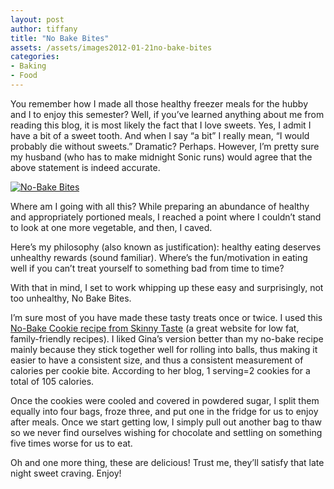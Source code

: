```yaml
---
layout: post
author: tiffany
title: "No Bake Bites"
assets: /assets/images2012-01-21no-bake-bites
categories: 
- Baking
- Food
---
```


You remember how I made all those healthy freezer meals for the hubby and I to enjoy this semester? Well, if you’ve learned anything about me from reading this blog, it is most likely the fact that I love sweets. Yes, I admit I have a bit of a sweet tooth. And when I say “a bit” I really mean, “I would probably die without sweets.” Dramatic? Perhaps. However, I’m pretty sure my husband (who has to make midnight Sonic runs) would agree that the above statement is indeed accurate.

[![](jekyll_uploads/2012/01/January-2012-006.NEF_-325x216.jpg "No-Bake Bites")](http://www.sweetpeonies.com/2012/01/no-bake-bites/january-2012-006-nef/)

Where am I going with all this? While preparing an abundance of healthy and appropriately portioned meals, I reached a point where I couldn’t stand to look at one more vegetable, and then, I caved.

Here’s my philosophy (also known as justification): healthy eating deserves unhealthy rewards (sound familiar). Where’s the fun/motivation in eating well if you can’t treat yourself to something bad from time to time?

With that in mind, I set to work whipping up these easy and surprisingly, not too unhealthy, No Bake Bites.

I’m sure most of you have made these tasty treats once or twice. I used this [No-Bake Cookie recipe from Skinny Taste](http://www.skinnytaste.com/2011/11/skinny-no-bake-cookies.html#more) (a great website for low fat, family-friendly recipes). I liked Gina’s version better than my no-bake recipe mainly because they stick together well for rolling into balls, thus making it easier to have a consistent size, and thus a consistent measurement of calories per cookie bite. According to her blog, 1 serving=2 cookies for a total of 105 calories.

Once the cookies were cooled and covered in powdered sugar, I split them equally into four bags, froze three, and put one in the fridge for us to enjoy after meals. Once we start getting low, I simply pull out another bag to thaw so we never find ourselves wishing for chocolate and settling on something five times worse for us to eat.

Oh and one more thing, these are delicious! Trust me, they’ll satisfy that late night sweet craving. Enjoy!